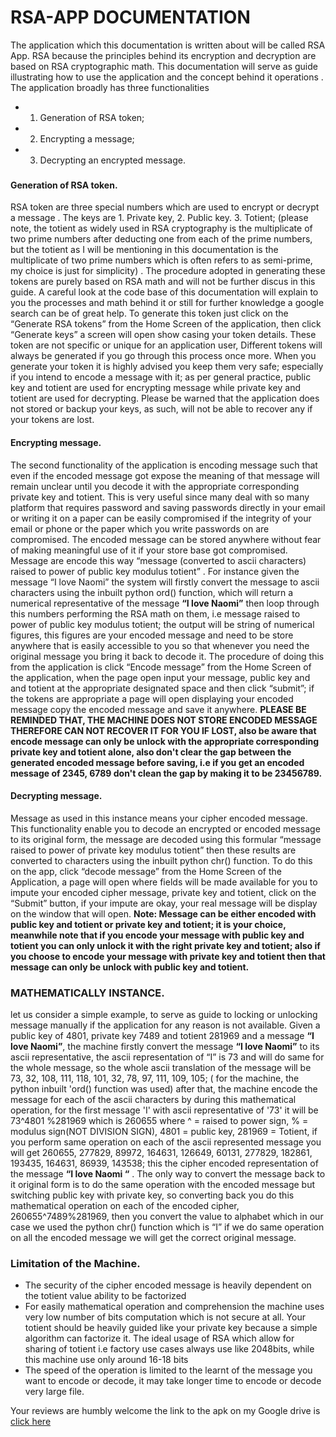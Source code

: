 # RSA-APP DOCUMENTATION
The application which this documentation is written about will be called RSA App. RSA because the principles behind its encryption and decryption are based on RSA cryptographic math. This documentation will serve as guide illustrating how to use the application and the concept behind it operations .
The application broadly has three functionalities 
- 1. Generation of RSA token;
- 2. Encrypting a message;
- 3. Decrypting an encrypted message.
### 
#### Generation of RSA token.
RSA token are three special numbers which are used to encrypt or decrypt a message . The keys are 1. Private key, 2. Public key. 3. Totient; (please note, the totient as widely used in RSA cryptography is the multiplicate of two prime numbers after deducting one from each of the prime numbers, but the totient as I will be mentioning in this documentation is the multiplicate of two prime numbers which is often refers to as semi-prime, my choice is just for simplicity) . The procedure adopted in generating these tokens are purely based on RSA math and will not be further discus in this guide. A careful look at the code base of this documentation will explain to you the processes and math behind it or still for further knowledge a google search can be of great help. To generate this token just click on the “Generate RSA tokens” from the Home Screen of the application, then click “Generate keys” a screen will open show casing your token details. These token are not specific or unique for an application user, Different tokens will always be generated if you go through this process once more. When you generate your token it is highly advised you keep them very safe; especially if you intend to encode a message with it; as per general practice, public key and totient are used for encrypting message while private key and totient are used for decrypting. Please be warned that the application does not stored or backup your keys, as such, will not be able to recover any if your tokens are lost.
#### Encrypting message.
The second functionality of the application is encoding message such that even if the encoded message got expose the meaning of that message will remain unclear until you decode it with the appropriate corresponding private key and totient. This is very useful since many deal with so many platform that requires password and saving passwords directly in your email or writing it on a paper can be easily compromised if the integrity of your email or phone or the paper which you write passwords on are compromised. The encoded message can be stored anywhere without fear of making meaningful use of it if your store base got compromised. Message are encode this way “message (converted to ascii characters) raised to power of public key modulus totient” . For instance given the message “I love Naomi” the system will firstly convert the message to ascii characters using the inbuilt python ord() function, which will return a numerical representative of the message **“I love Naomi”** then loop through this numbers performing the RSA math on them, i.e message raised to power of public key modulus totient; the output will be string of numerical figures, this figures are your encoded message and need to be store anywhere that is easily accessible to you so that whenever you need the original message you bring it back to decode it. The procedure of doing this from the application is click “Encode message” from the Home Screen of the application, when the page open input your message, public key and and totient at the appropriate designated space and then click “submit”; if the tokens are appropriate a page will open displaying your encoded message copy the encoded message and save it anywhere. **PLEASE BE REMINDED THAT, THE MACHINE DOES NOT STORE ENCODED MESSAGE THEREFORE CAN NOT RECOVER IT FOR YOU IF LOST, also be aware that encode message can only be unlock with the appropriate corresponding private key and totient alone, also don't clear the gap between the generated encoded message before saving, i.e if you get an encoded message of 2345, 6789 don't clean the gap by making it to be 23456789.**
#### Decrypting message.
Message as used in this instance means your cipher encoded message. This functionality enable you to decode an encrypted or encoded message to its original form, the message are decoded using this formular “message raised to power of private key modulus totient” then these results are converted to characters using the inbuilt python chr() function. To do this on the app, click “decode message” from the Home Screen of the Application, a page will open where fields will be made available for you to impute your encoded cipher message, private key and totient, click on the “Submit” button, if your impute are okay, your real message will be display on the window that will open.
**Note: Message can be either encoded with public key and totient or private key and totient; it is your choice, meanwhile note that if you encode your message with public key and totient you can only unlock it with the right private key and totient; also if you choose to encode your message with private key and totient then that message can only be unlock with public key and totient.**
### MATHEMATICALLY INSTANCE.
let us consider a simple example, to serve as guide to locking or unlocking message manually if the application for any reason is not available. Given a public key of 4801, private key 7489 and totient 281969 and a message **“I love Naomi”**, the machine firstly convert the message **“I love Naomi”** to its ascii representative, the ascii representation of “I” is 73 and will do same for the whole message, so the whole ascii translation of the message will be 73, 32, 108, 111, 118, 101, 32, 78, 97, 111, 109, 105; ( for the machine, the python inbuilt 'ord() function was used) after that, the machine encode the message for each of the ascii characters by during this mathematical operation, for the first message 'I' with ascii representative of '73' it will be 73^4801 %281969 which is 260655 where ^ = raised to power sign, % = modulus sign(NOT DIVISION SIGN), 4801 = public key, 281969 = Totient, if you perform same operation on each of the ascii represented message you will get 260655, 277829, 89972, 164631, 126649, 60131, 277829, 182861, 193435, 164631, 86939, 143538; this the cipher encoded representation of the message **“I love Naomi “** . The only way to convert the message back to it original form is to do the same operation with the encoded message but switching public key with private key, so converting back you do this mathematical operation on each of the encoded cipher, 260655^7489%281969, then you convert the value to alphabet which in our case we used the python chr() function which is “I” if we do same operation on all the encoded message we will get the correct original message.
### Limitation of the Machine.
- The security of the cipher encoded message is heavily dependent on the totient value ability to be factorized
- For easily mathematical operation and comprehension the machine uses very low number of bits computation which is not secure at all. Your totient should be heavily guided like your private key because a simple algorithm can factorize it. The ideal usage of RSA which allow for sharing of totient i.e factory use cases always use like 2048bits, while this machine use only around 16-18 bits
- The speed of the operation is limited to the learnt of the message you want to encode or decode, it may take longer time to encode or decode very large file.

Your reviews are humbly welcome
the link to the apk on my Google drive is [click here](https://drive.google.com/file/d/1-OD72aCbZy4Oeazg-or0bFnJtSOe_Xy2/view?usp=drivesdk)

